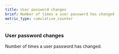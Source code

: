 ```yaml
---
title: User password changes
brief: Number of times a user password has changed
metric_type: cumulative_counter
---
```


### User password changes

Number of times a user password has changed.
